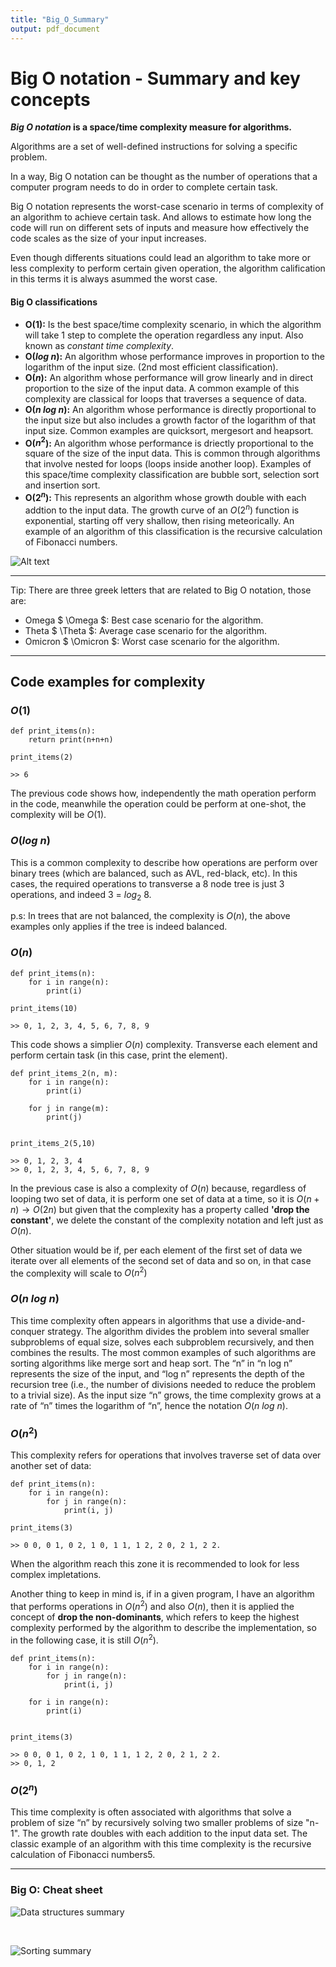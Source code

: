 ```yaml
---
title: "Big_O_Summary"
output: pdf_document
---
```


# Big O notation - Summary and key concepts

**_Big O notation_ is a space/time complexity measure for algorithms.**

Algorithms are a set of well-defined instructions for solving a specific problem.

In a way, Big O notation can be thought as the number of operations that a computer program needs to do in order to complete certain task. 

Big O notation represents the worst-case scenario in terms of complexity of an algorithm to achieve certain task. And allows to estimate how long the code will run on different sets of inputs and measure how effectively the code scales as the size of your input increases.

Even though differents situations could lead an algorithm to take more or less complexity to perform certain given operation, the algorithm calification in this terms it is always asummed the worst case.

#### Big O classifications
- **O($1$):** Is the best space/time complexity scenario, in which the algorithm will take 1 step to complete the operation regardless any input. Also known as *constant time complexity*.
- **O($log \text{ } n$):** An algorithm whose performance improves in proportion to the logarithm of the input size. (2nd most efficient classification).
- **O($n$):** An algorithm whose performance will grow linearly and in direct proportion to the size of the input data. A common example of this complexity are classical for loops that traverses a sequence of data. 
- **O($n\text{ } log \text{ } n$):** An algorithm whose performance is directly proportional to the input size but also includes a growth factor of the logarithm of that input size. Common examples are quicksort, mergesort and heapsort.
- **O($n^2$):** An algorithm whose performance is driectly proportional to the square of the size of the input data. This is common through algorithms that involve nested for loops (loops inside another loop). Examples of this space/time complexity classification are bubble sort, selection sort and insertion sort. 
- **O($2^n$):** This represents an algorithm whose growth double with each addtion to the input data. The growth curve of an $O(2^n)$ function is exponential, starting off very shallow, then rising meteorically. An example of an algorithm of this classification is the recursive calculation of Fibonacci numbers. 

![Alt text](assets/big_o_notation_chart.png)

---
<p>Tip: There are three greek letters that are related to Big O notation, those are:

- Omega $ \Omega $: Best case scenario for the algorithm.
- Theta  $ \Theta $: Average case scenario for the algorithm.
- Omicron $ \Omicron $: Worst case scenario for the algorithm.
    
</p>

---

## Code examples for complexity


### $O(1)$
```
def print_items(n):
    return print(n+n+n)

print_items(2)

>> 6
```
The previous code shows how, independently the math operation perform in the code, meanwhile the operation could be perform at one-shot, the complexity will be $O(1)$.


### $O(log \text{ } n)$
This is a common complexity to describe how operations are perform over binary trees (which are balanced, such as AVL, red-black, etc). In this cases, the required operations to transverse a 8 node tree is just 3 operations, and indeed 3 = $log_2 \text{ } 8$.

p.s: In trees that are not balanced, the complexity is $O(n)$, the above examples only applies if the tree is indeed balanced.

### $O(n)$
```
def print_items(n):
    for i in range(n):
        print(i)

print_items(10)

>> 0, 1, 2, 3, 4, 5, 6, 7, 8, 9
```
This code shows a simplier $O(n)$ complexity. Transverse each element and perform certain task (in this case, print the element).

```
def print_items_2(n, m):
    for i in range(n):
        print(i)
    
    for j in range(m):
        print(j)


print_items_2(5,10)

>> 0, 1, 2, 3, 4
>> 0, 1, 2, 3, 4, 5, 6, 7, 8, 9
```

In the previous case is also a complexity of $O(n)$ because, regardless of looping two set of data, it is perform one set of data at a time, so it is $O(n+n) \rightarrow O(2n)$ but given that the complexity has a property called **'drop the constant'**, we delete the constant of the complexity notation and left just as $O(n)$.

Other situation would be if, per each element of the first set of data we iterate over all elements of the second set of data and so on, in that case the complexity will scale to $O(n^2)$

### $O(n\text{ }log\text{ }n)$
This time complexity often appears in algorithms that use a divide-and-conquer strategy. The algorithm divides the problem into several smaller subproblems of equal size, solves each subproblem recursively, and then combines the results. The most common examples of such algorithms are sorting algorithms like merge sort and heap sort. The “n” in “n log n” represents the size of the input, and “log n” represents the depth of the recursion tree (i.e., the number of divisions needed to reduce the problem to a trivial size). As the input size “n” grows, the time complexity grows at a rate of “n” times the logarithm of “n”, hence the notation $O(n\text{ }log \text{ }n)$.

### $O(n^2)$
This complexity refers for operations that involves traverse set of data over another set of data:
```
def print_items(n):
    for i in range(n):
        for j in range(n):
            print(i, j)

print_items(3)

>> 0 0, 0 1, 0 2, 1 0, 1 1, 1 2, 2 0, 2 1, 2 2.
```
When the algorithm reach this zone it is recommended to look for less complex impletations. 

Another thing to keep in mind is, if in a given program, I have an algorithm that performs operations in $O(n^2)$ and also $O(n)$, then it is applied the concept of **drop the non-dominants**, which refers to keep the highest complexity performed by the algorithm to describe the implementation, so in the following case, it is still $O(n^2)$.

```
def print_items(n):
    for i in range(n):
        for j in range(n):
            print(i, j)

    for i in range(n):
        print(i)


print_items(3)

>> 0 0, 0 1, 0 2, 1 0, 1 1, 1 2, 2 0, 2 1, 2 2.
>> 0, 1, 2
```


### $O(2^n)$
This time complexity is often associated with algorithms that solve a problem of size “n” by recursively solving two smaller problems of size "n-1". The growth rate doubles with each addition to the input data set. The classic example of an algorithm with this time complexity is the recursive calculation of Fibonacci numbers5. 

---

### Big O: Cheat sheet

![Data structures summary](./assets/big_o_cheat_sheet.png)

</br>

![Sorting summary](./assets/big_o_sorting_cheat_sheet.png)